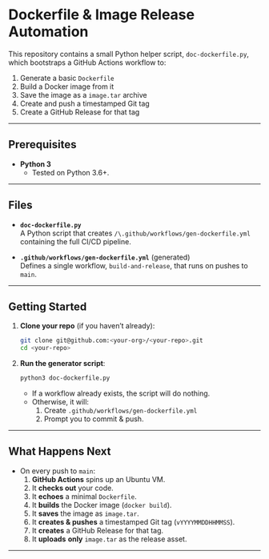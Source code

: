 # Dockerfile & Image Release Automation

This repository contains a small Python helper script, `doc-dockerfile.py`, which bootstraps a GitHub Actions workflow to:

1. Generate a basic `Dockerfile`  
2. Build a Docker image from it  
3. Save the image as a `image.tar` archive  
4. Create and push a timestamped Git tag  
5. Create a GitHub Release for that tag

---

## Prerequisites

- **Python 3**  
  - Tested on Python 3.6+.  
---

## Files

- **`doc-dockerfile.py`**  
  A Python script that creates `/\.github/workflows/gen-dockerfile.yml` containing the full CI/CD pipeline.

- **`.github/workflows/gen-dockerfile.yml`** (generated)  
  Defines a single workflow, `build-and-release`, that runs on pushes to `main`.

---

## Getting Started

1. **Clone your repo** (if you haven’t already):

   ```bash
   git clone git@github.com:<your-org>/<your-repo>.git
   cd <your-repo>
   ```

2. **Run the generator script**:

   ```bash
   python3 doc-dockerfile.py
   ```

   - If a workflow already exists, the script will do nothing.  
   - Otherwise, it will:
     1. Create `.github/workflows/gen-dockerfile.yml`  
     2. Prompt you to commit & push.

---

## What Happens Next

- On every push to `main`:
  1. **GitHub Actions** spins up an Ubuntu VM.  
  2. It **checks out** your code.  
  3. It **echoes** a minimal `Dockerfile`.  
  4. It **builds** the Docker image (`docker build`).  
  5. It **saves** the image as `image.tar`.  
  6. It **creates & pushes** a timestamped Git tag (`vYYYYMMDDHHMMSS`).  
  7. It **creates** a GitHub Release for that tag.  
  8. It **uploads** **only** `image.tar` as the release asset.

---

